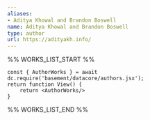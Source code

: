 ```yaml
---
aliases:
- Aditya Khowal and Brandon Boswell
name: Aditya Khowal and Brandon Boswell
type: author
url: https://adityakh.info/
---
```



%% WORKS_LIST_START %%

```datacorejsx
const { AuthorWorks } = await dc.require('basement/datacore/authors.jsx');
return function View() {
    return <AuthorWorks/>
}
```
%% WORKS_LIST_END %%